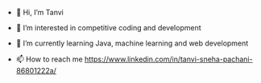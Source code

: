 - 👋 Hi, I’m Tanvi
- 👀 I’m interested in competitive coding and development
- 🌱 I’m currently learning Java, machine learning and web development

- 📫 How to reach me https://www.linkedin.com/in/tanvi-sneha-pachani-86801222a/

<!---
tanvisnehapachani/tanvisnehapachani is a ✨ special ✨ repository because its `README.md` (this file) appears on your GitHub profile.
You can click the Preview link to take a look at your changes.
--->
